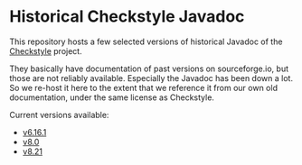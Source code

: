 # Historical Checkstyle Javadoc

This repository hosts a few selected versions of historical Javadoc of the
[Checkstyle](https://github.com/checkstyle/checkstyle) project.

They basically have documentation of past versions on sourceforge.io, but those are not reliably available. Especially
the Javadoc has been down a lot. So we re-host it here to the extent that we reference it from our own old
documentation, under the same license as Checkstyle.

Current versions available:

- [v6.16.1](https://checkstyle-addons.github.io/checkstyle-apidocs/v6.16.1/)
- [v8.0](https://checkstyle-addons.github.io/checkstyle-apidocs/v8.0/)
- [v8.21](https://checkstyle-addons.github.io/checkstyle-apidocs/v8.21/)
